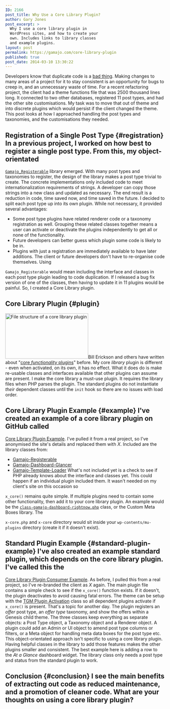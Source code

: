 ```yaml
---
ID: 2166
post_title: Why Use a Core Library Plugin?
author: Gary Jones
post_excerpt: >
  Why I use a core library plugin in
  WordPress sites, and how to create your
  own. Includes links to library classes
  and example plugins.
layout: post
permalink: https://gamajo.com/core-library-plugin
published: true
post_date: 2014-03-10 13:30:22
---
```

Developers know that duplicate code is a [bad thing][1]. Making changes to many areas of a project for it to stay consistent is an opportunity for bugs to creep in, and an unnecessary waste of time. For a recent refactoring project, the client had a theme functions file that was 2500 thousand lines long. It connected to two other databases, registered 11 post types, and had the other site customisations. My task was to move that out of theme and into discrete plugins which would persist if the client changed the theme. 
This post looks at how I approached handling the post types and taxonomies, and the customisations they needed. <!--more-->

## Registration of a Single Post Type {#registration} In a previous project, I worked on how best to register a single post type. From this, my object-orientated 

[`Gamajo_Registerable`][2] library emerged. With many post types and taxonomies to register, the design of the library makes a post type trivial to create. The concrete implementations only included code to meet internationalization requirements of strings. A developer can copy those strings into a new class and updated as necessary. The end result is a reduction in code, time saved now, and time saved in the future. I decided to split each post type up into its own plugin. While not necessary, it provided several advantages: 
*   Some post type plugins have related renderer code or a taxonomy registration as well. Grouping these related classes together means a user can activate or deactivate the plugins independently to get all or none of the functionality.
*   Future developers can better guess which plugin some code is likely to be in.
*   Plugins with just a registration are immediately available to have later additions. The client or future developers don't have to re-organise code themselves. Using 

`Gamajo_Registerable` would mean including the interface and classes in each post type plugin leading to code duplication. If I released a bug fix version of one of the classes, then having to update it in 11 plugins would be painful. So, I created a Core Library plugin. 
## Core Library Plugin {#plugin}

<img src="https://gamajo.com/wp-content/uploads/core-library-plugin.png" alt="File structure of a core library plugin" width="262" height="143" class="alignright" />Bill Erickson and others have written about "[core *functionality* plugins][3]" before. My core *library* plugin is different - even when activated, on its own, it has no effect. What it does do is make re-usable classes and interfaces available that other plugins can assume are present. I make the core library a must-use plugin. It requires the library files when PHP parses the plugin. The standard plugins do not instantiate *their* dependent classes until the `init` hook so there are no issues with load order. 
## Core Library Plugin Example {#example} I've created an example of a core library plugin on GitHub called 

[Core Library Plugin Example][4]. I've pulled it from a real project, so I've anonymised the site's details and replaced them with *X*. Included are the library classes from: 
*   [Gamajo-Registerable][2]
*   [Gamajo-Dashboard-Glancer][5]
*   [Gamajo-Template-Loader][6] What's not included yet is a check to see if PHP already knows about the interface and classes yet. This could happen if an individual plugin included them. It wasn't needed on my client's site on this occasion so 

`x_core()` remains quite simple. 
If multiple plugins need to contain some other functionality, then add it to your core library plugin. An example would be the [`class-gamajo-dashboard-rightnow.php`][7] class, or the Custom Meta Boxes library. The 

`x-core.php` and `x-core` directory would sit inside your `wp-contents/mu-plugins` directory (create it if it doesn't exist). 
## Standard Plugin Example {#standard-plugin-example} I've also created an example standard plugin, which depends on the core library plugin. I've called this the 

[Core Library Plugin Consumer Example][8]. As before, I pulled this from a real project, so I've re-branded the client as *X* again. The main plugin file contains a simple check to see if the `x_core()` function exists. If it doesn't, the plugin deactivates to avoid causing fatal errors. The theme can be setup with the [TGM Plugin Activation][9] class so all dependent plugins activate if `x_core()` is present. That's a topic for another day. The plugin registers an *offer* post type, an *offer type* taxonomy, and show the offers within a Genesis child theme. The three classes keep everything as separate objects: a Post Type object, a Taxonomy object and a Renderer object. A plugin could add an Admin or UI object to amend post type columns or filters, or a Meta object for handling meta data boxes for the post type etc. This object-orientated approach isn't specific to using a core library plugin. Having helpful classes in the library to add those features makes the other plugins smaller and consistent. The best example here is adding a row to the *At a Glance* dashboard widget. The library class only needs a post type and status from the standard plugin to work. 
## Conclusion {#conclusion} I see the main benefits of extracting out code as reduced maintenance, and a promotion of cleaner code. What are your thoughts on using a core library plugin?

 [1]: https://en.wikipedia.org/wiki/Don't_repeat_yourself
 [2]: https://github.com/GaryJones/Gamajo-Registerable
 [3]: https://www.billerickson.net/core-functionality-plugin/
 [4]: https://github.com/GaryJones/Core-Library-Plugin-Example
 [5]: https://github.com/GaryJones/Gamajo-Dashboard-Glancer
 [6]: https://github.com/GaryJones/Gamajo-Template-Loader
 [7]: https://github.com/GaryJones/Gamajo-Dashboard-Glancer/blob/master/class-gamajo-dashboard-rightnow.php
 [8]: https://github.com/GaryJones/Core-Library-Plugin-Consumer-Example
 [9]: http://tgmpluginactivation.com